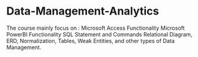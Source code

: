 # Data-Management-Analytics

The course mainly focus on : 
Microsoft Access Functionality
Microsoft PowerBI Functionality
SQL Statement and Commands
Relational Diagram, ERD, Normalization, Tables, Weak Entities, and other types of Data Management.

